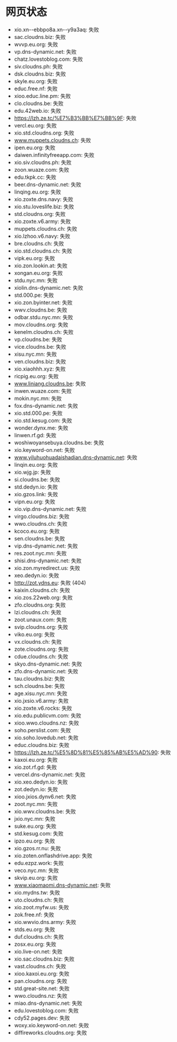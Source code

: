 # 网页状态
- xio.xn--ebbpo8a.xn--y9a3aq: 失败
- sac.cloudns.biz: 失败
- wvvp.eu.org: 失败
- vp.dns-dynamic.net: 失败
- chatz.lovestoblog.com: 失败
- siv.cloudns.ph: 失败
- dsk.cloudns.biz: 失败
- skyle.eu.org: 失败
- educ.free.nf: 失败
- xioo.educ.line.pm: 失败
- clo.cloudns.be: 失败
- edu.42web.io: 失败
- https://lzh.ze.tc/%E7%B3%BB%E7%BB%9F: 失败
- vercl.eu.org: 失败
- xio.std.cloudns.org: 失败
- www.muppets.cloudns.ch: 失败
- ipen.eu.org: 失败
- daiwen.infinityfreeapp.com: 失败
- xio.siv.cloudns.ph: 失败
- zoon.wuaze.com: 失败
- edu.tkpk.cc: 失败
- beer.dns-dynamic.net: 失败
- linqing.eu.org: 失败
- xio.zoxte.dns.navy: 失败
- xio.stu.loveslife.biz: 失败
- std.cloudns.org: 失败
- xio.zoxte.v6.army: 失败
- muppets.cloudns.ch: 失败
- xio.lzhoo.v6.navy: 失败
- bre.cloudns.ch: 失败
- xio.std.cloudns.ch: 失败
- vipk.eu.org: 失败
- xio.zon.lookin.at: 失败
- xongan.eu.org: 失败
- stdu.nyc.mn: 失败
- xiolin.dns-dynamic.net: 失败
- std.000.pe: 失败
- xio.zon.byinter.net: 失败
- wwv.cloudns.be: 失败
- odbar.stdu.nyc.mn: 失败
- mov.cloudns.org: 失败
- kenelm.cloudns.ch: 失败
- vp.cloudns.be: 失败
- vice.cloudns.be: 失败
- xisu.nyc.mn: 失败
- ven.cloudns.biz: 失败
- xio.xiaohhh.xyz: 失败
- ricpig.eu.org: 失败
- www.liniang.cloudns.be: 失败
- inwen.wuaze.com: 失败
- mokin.nyc.mn: 失败
- fox.dns-dynamic.net: 失败
- xio.std.000.pe: 失败
- xio.std.kesug.com: 失败
- wonder.dynx.me: 失败
- linwen.rf.gd: 失败
- woshiwoyansebuya.cloudns.be: 失败
- xio.keyword-on.net: 失败
- www.yiluhuohuadaishadian.dns-dynamic.net: 失败
- linqin.eu.org: 失败
- xio.wjg.jp: 失败
- si.cloudns.be: 失败
- std.dedyn.io: 失败
- xio.gzos.link: 失败
- vipn.eu.org: 失败
- xio.vip.dns-dynamic.net: 失败
- virgo.cloudns.biz: 失败
- wwo.cloudns.ch: 失败
- kcoco.eu.org: 失败
- sen.cloudns.be: 失败
- vip.dns-dynamic.net: 失败
- res.zoot.nyc.mn: 失败
- shisi.dns-dynamic.net: 失败
- xio.zon.myredirect.us: 失败
- xeo.dedyn.io: 失败
- http://zot.ydns.eu: 失败 (404)
- kaixin.cloudns.ch: 失败
- xio.zos.22web.org: 失败
- zfo.cloudns.org: 失败
- lzi.cloudns.ch: 失败
- zoot.unaux.com: 失败
- svip.cloudns.org: 失败
- viko.eu.org: 失败
- vx.cloudns.ch: 失败
- zote.cloudns.org: 失败
- cdue.cloudns.ch: 失败
- skyo.dns-dynamic.net: 失败
- zfo.dns-dynamic.net: 失败
- tau.cloudns.biz: 失败
- sch.cloudns.be: 失败
- age.xisu.nyc.mn: 失败
- xio.jxsio.v6.army: 失败
- xio.zoxte.v6.rocks: 失败
- xio.edu.publicvm.com: 失败
- xioo.wwo.cloudns.nz: 失败
- soho.perslist.com: 失败
- xio.soho.lovedub.net: 失败
- educ.cloudns.biz: 失败
- https://lzh.ze.tc/%E5%8D%81%E5%85%AB%E5%AD%90: 失败
- kaxoi.eu.org: 失败
- xio.zot.rf.gd: 失败
- vercel.dns-dynamic.net: 失败
- xio.xeo.dedyn.io: 失败
- zot.dedyn.io: 失败
- xioo.jxios.dynv6.net: 失败
- zoot.nyc.mn: 失败
- xio.wwv.cloudns.be: 失败
- jxio.nyc.mn: 失败
- suke.eu.org: 失败
- std.kesug.com: 失败
- ipzo.eu.org: 失败
- xio.gzos.rr.nu: 失败
- xio.zoten.onflashdrive.app: 失败
- edu.ezpz.work: 失败
- veco.nyc.mn: 失败
- skvip.eu.org: 失败
- www.xiaomaomi.dns-dynamic.net: 失败
- xio.mydns.tw: 失败
- uto.cloudns.ch: 失败
- xio.zoot.myfw.us: 失败
- zok.free.nf: 失败
- xio.wwvio.dns.army: 失败
- stds.eu.org: 失败
- duf.cloudns.ch: 失败
- zosx.eu.org: 失败
- xio.live-on.net: 失败
- xio.sac.cloudns.biz: 失败
- vast.cloudns.ch: 失败
- xioo.kaxoi.eu.org: 失败
- pan.cloudns.org: 失败
- std.great-site.net: 失败
- wwo.cloudns.nz: 失败
- miao.dns-dynamic.net: 失败
- edu.lovestoblog.com: 失败
- cdy52.pages.dev: 失败
- woxy.xio.keyword-on.net: 失败
- diffireworks.cloudns.org: 失败
